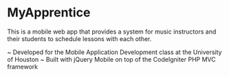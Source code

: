 MyApprentice
============
This is a mobile web app that provides a system for music instructors and their students to schedule lessons with each other.

~ Developed for the Mobile Application Development class at the University of Houston
~ Built with jQuery Mobile on top of the CodeIgniter PHP MVC framework
